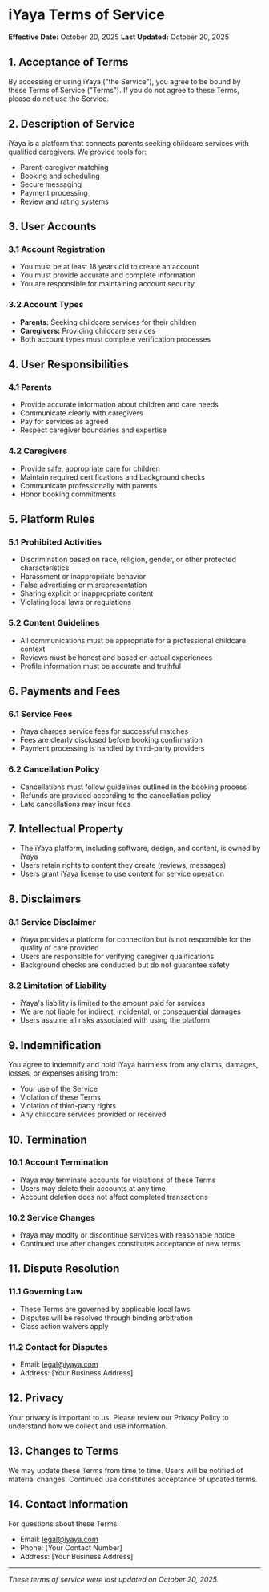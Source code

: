 # iYaya Terms of Service

**Effective Date:** October 20, 2025
**Last Updated:** October 20, 2025

## 1. Acceptance of Terms

By accessing or using iYaya ("the Service"), you agree to be bound by these Terms of Service ("Terms"). If you do not agree to these Terms, please do not use the Service.

## 2. Description of Service

iYaya is a platform that connects parents seeking childcare services with qualified caregivers. We provide tools for:
- Parent-caregiver matching
- Booking and scheduling
- Secure messaging
- Payment processing
- Review and rating systems

## 3. User Accounts

### 3.1 Account Registration
- You must be at least 18 years old to create an account
- You must provide accurate and complete information
- You are responsible for maintaining account security

### 3.2 Account Types
- **Parents:** Seeking childcare services for their children
- **Caregivers:** Providing childcare services
- Both account types must complete verification processes

## 4. User Responsibilities

### 4.1 Parents
- Provide accurate information about children and care needs
- Communicate clearly with caregivers
- Pay for services as agreed
- Respect caregiver boundaries and expertise

### 4.2 Caregivers
- Provide safe, appropriate care for children
- Maintain required certifications and background checks
- Communicate professionally with parents
- Honor booking commitments

## 5. Platform Rules

### 5.1 Prohibited Activities
- Discrimination based on race, religion, gender, or other protected characteristics
- Harassment or inappropriate behavior
- False advertising or misrepresentation
- Sharing explicit or inappropriate content
- Violating local laws or regulations

### 5.2 Content Guidelines
- All communications must be appropriate for a professional childcare context
- Reviews must be honest and based on actual experiences
- Profile information must be accurate and truthful

## 6. Payments and Fees

### 6.1 Service Fees
- iYaya charges service fees for successful matches
- Fees are clearly disclosed before booking confirmation
- Payment processing is handled by third-party providers

### 6.2 Cancellation Policy
- Cancellations must follow guidelines outlined in the booking process
- Refunds are provided according to the cancellation policy
- Late cancellations may incur fees

## 7. Intellectual Property

- The iYaya platform, including software, design, and content, is owned by iYaya
- Users retain rights to content they create (reviews, messages)
- Users grant iYaya license to use content for service operation

## 8. Disclaimers

### 8.1 Service Disclaimer
- iYaya provides a platform for connection but is not responsible for the quality of care provided
- Users are responsible for verifying caregiver qualifications
- Background checks are conducted but do not guarantee safety

### 8.2 Limitation of Liability
- iYaya's liability is limited to the amount paid for services
- We are not liable for indirect, incidental, or consequential damages
- Users assume all risks associated with using the platform

## 9. Indemnification

You agree to indemnify and hold iYaya harmless from any claims, damages, losses, or expenses arising from:
- Your use of the Service
- Violation of these Terms
- Violation of third-party rights
- Any childcare services provided or received

## 10. Termination

### 10.1 Account Termination
- iYaya may terminate accounts for violations of these Terms
- Users may delete their accounts at any time
- Account deletion does not affect completed transactions

### 10.2 Service Changes
- iYaya may modify or discontinue services with reasonable notice
- Continued use after changes constitutes acceptance of new terms

## 11. Dispute Resolution

### 11.1 Governing Law
- These Terms are governed by applicable local laws
- Disputes will be resolved through binding arbitration
- Class action waivers apply

### 11.2 Contact for Disputes
- Email: legal@iyaya.com
- Address: [Your Business Address]

## 12. Privacy

Your privacy is important to us. Please review our Privacy Policy to understand how we collect and use information.

## 13. Changes to Terms

We may update these Terms from time to time. Users will be notified of material changes. Continued use constitutes acceptance of updated terms.

## 14. Contact Information

For questions about these Terms:
- Email: legal@iyaya.com
- Phone: [Your Contact Number]
- Address: [Your Business Address]

---

*These terms of service were last updated on October 20, 2025.*
